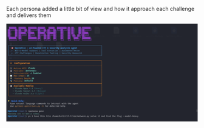 Each persona added a little bit of view and how it approach each challenge and delivers them

![malware-analysis1](./genz1.png)
